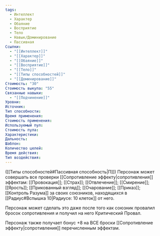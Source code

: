 ```yaml
---
tags:
  - Интеллект
  - Характер
  - Обаяние
  - Восприятие
  - Тело
  - Навык/Доминирование
  - Пассивная
Ссылки:
  - "[[Интеллект]]"
  - "[[Характер]]"
  - "[[Обаяние]]"
  - "[[Восприятие]]"
  - "[[Тело]]"
  - "[[Типы способностей]]"
  - "[[Доминирование]]"
Стоимость: "30"
Стоимость выкупа: "55"
Связанные навыки:
  - "[[Подчинение]]"
Уровни:
Источник:
Тип способности:
Время применения:
Стоимость применения:
Используемый пул:
Стоимость пула:
Характеристики:
Дальность:
Шаблон:
Количество целей:
Время действия:
Тип воздействия:
---
```

([[Типы способностей#Пассивная способность|П]]) Персонаж может совершать все проверки [[Сопротивление эффекту|сопротивления]] эффектам: [[Провокация]]; [[Страх]]; [[Отвлечение]]; [[Смирение]]; [[Ярость]]; [[Прикованный взгляд]]; [[Очарование]]; [[Приказ]]; [[Контроль Разума]] за своих союзников, находящихся в [[Радиус#Вспышка 10|Радиусе: 10 клеток]] от него.

Персонаж может сделать это даже после того как союзник провалил бросок сопротивления и получил на него Критический Провал. 

Персонаж также получает бонус +8 на ВСЕ броски [[Сопротивление эффекту|сопротивления]] перечисленным эффектам. 